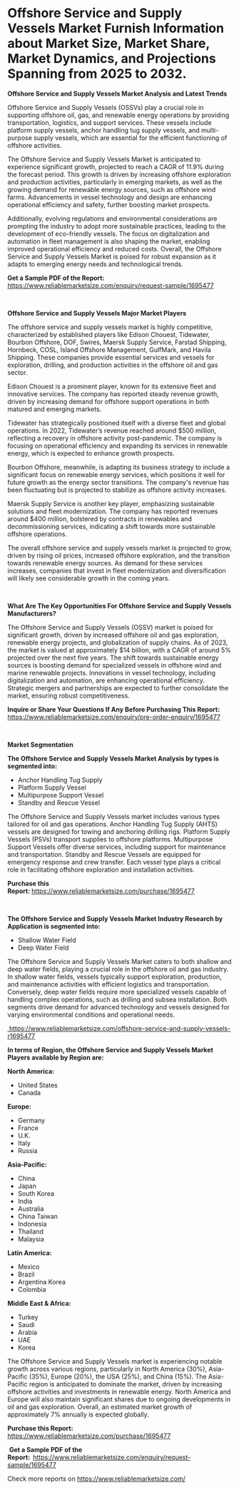 <p><h1>Offshore Service and Supply Vessels Market Furnish Information about Market Size, Market Share, Market Dynamics, and Projections Spanning from 2025 to 2032.</h1></p><p><strong>Offshore Service and Supply Vessels Market Analysis and Latest Trends</strong></p>
<p><p>Offshore Service and Supply Vessels (OSSVs) play a crucial role in supporting offshore oil, gas, and renewable energy operations by providing transportation, logistics, and support services. These vessels include platform supply vessels, anchor handling tug supply vessels, and multi-purpose supply vessels, which are essential for the efficient functioning of offshore activities.</p><p>The Offshore Service and Supply Vessels Market is anticipated to experience significant growth, projected to reach a CAGR of 11.9% during the forecast period. This growth is driven by increasing offshore exploration and production activities, particularly in emerging markets, as well as the growing demand for renewable energy sources, such as offshore wind farms. Advancements in vessel technology and design are enhancing operational efficiency and safety, further boosting market prospects.</p><p>Additionally, evolving regulations and environmental considerations are prompting the industry to adopt more sustainable practices, leading to the development of eco-friendly vessels. The focus on digitalization and automation in fleet management is also shaping the market, enabling improved operational efficiency and reduced costs. Overall, the Offshore Service and Supply Vessels Market is poised for robust expansion as it adapts to emerging energy needs and technological trends.</p></p>
<p><strong>Get a Sample PDF of the Report:&nbsp;</strong> <a href="https://www.reliablemarketsize.com/enquiry/request-sample/1695477?utm_campaign=2946&utm_medium=2&utm_source=Github&utm_content=ia&utm_term=27032025&utm_id=offshore-service-and-supply-vessels">https://www.reliablemarketsize.com/enquiry/request-sample/1695477</a></p>
<p>&nbsp;</p>
<p><strong>Offshore Service and Supply Vessels Major Market Players</strong></p>
<p><p>The offshore service and supply vessels market is highly competitive, characterized by established players like Edison Chouest, Tidewater, Bourbon Offshore, DOF, Swires, Maersk Supply Service, Farstad Shipping, Hornbeck, COSL, Island Offshore Management, GulfMark, and Havila Shipping. These companies provide essential services and vessels for exploration, drilling, and production activities in the offshore oil and gas sector.</p><p>Edison Chouest is a prominent player, known for its extensive fleet and innovative services. The company has reported steady revenue growth, driven by increasing demand for offshore support operations in both matured and emerging markets.</p><p>Tidewater has strategically positioned itself with a diverse fleet and global operations. In 2022, Tidewater’s revenue reached around $500 million, reflecting a recovery in offshore activity post-pandemic. The company is focusing on operational efficiency and expanding its services in renewable energy, which is expected to enhance growth prospects.</p><p>Bourbon Offshore, meanwhile, is adapting its business strategy to include a significant focus on renewable energy services, which positions it well for future growth as the energy sector transitions. The company's revenue has been fluctuating but is projected to stabilize as offshore activity increases.</p><p>Maersk Supply Service is another key player, emphasizing sustainable solutions and fleet modernization. The company has reported revenues around $400 million, bolstered by contracts in renewables and decommissioning services, indicating a shift towards more sustainable offshore operations.</p><p>The overall offshore service and supply vessels market is projected to grow, driven by rising oil prices, increased offshore exploration, and the transition towards renewable energy sources. As demand for these services increases, companies that invest in fleet modernization and diversification will likely see considerable growth in the coming years.</p></p>
<p>&nbsp;</p>
<p><strong>What Are The Key Opportunities For Offshore Service and Supply Vessels Manufacturers?</strong></p>
<p><p>The Offshore Service and Supply Vessels (OSSV) market is poised for significant growth, driven by increased offshore oil and gas exploration, renewable energy projects, and globalization of supply chains. As of 2023, the market is valued at approximately $14 billion, with a CAGR of around 5% projected over the next five years. The shift towards sustainable energy sources is boosting demand for specialized vessels in offshore wind and marine renewable projects. Innovations in vessel technology, including digitalization and automation, are enhancing operational efficiency. Strategic mergers and partnerships are expected to further consolidate the market, ensuring robust competitiveness.</p></p>
<p><strong>Inquire or Share Your Questions If Any Before Purchasing This Report:</strong> <a href="https://www.reliablemarketsize.com/enquiry/pre-order-enquiry/1695477?utm_campaign=2946&utm_medium=2&utm_source=Github&utm_content=ia&utm_term=27032025&utm_id=offshore-service-and-supply-vessels">https://www.reliablemarketsize.com/enquiry/pre-order-enquiry/1695477</a></p>
<p>&nbsp;</p>
<p><strong>Market Segmentation</strong></p>
<p><strong>The Offshore Service and Supply Vessels Market Analysis by types is segmented into:</strong></p>
<p><ul><li>Anchor Handling Tug Supply</li><li>Platform Supply Vessel</li><li>Multipurpose Support Vessel</li><li>Standby and Rescue Vessel</li></ul></p>
<p><p>The Offshore Service and Supply Vessels market includes various types tailored for oil and gas operations. Anchor Handling Tug Supply (AHTS) vessels are designed for towing and anchoring drilling rigs. Platform Supply Vessels (PSVs) transport supplies to offshore platforms. Multipurpose Support Vessels offer diverse services, including support for maintenance and transportation. Standby and Rescue Vessels are equipped for emergency response and crew transfer. Each vessel type plays a critical role in facilitating offshore exploration and installation activities.</p></p>
<p><strong>Purchase this Report:&nbsp;</strong><a href="https://www.reliablemarketsize.com/purchase/1695477?utm_campaign=2946&utm_medium=2&utm_source=Github&utm_content=ia&utm_term=27032025&utm_id=offshore-service-and-supply-vessels">https://www.reliablemarketsize.com/purchase/1695477</a></p>
<p>&nbsp;</p>
<p><strong>The Offshore Service and Supply Vessels Market Industry Research by Application is segmented into:</strong></p>
<p><ul><li>Shallow Water Field</li><li>Deep Water Field</li></ul></p>
<p><p>The Offshore Service and Supply Vessels Market caters to both shallow and deep water fields, playing a crucial role in the offshore oil and gas industry. In shallow water fields, vessels typically support exploration, production, and maintenance activities with efficient logistics and transportation. Conversely, deep water fields require more specialized vessels capable of handling complex operations, such as drilling and subsea installation. Both segments drive demand for advanced technology and vessels designed for varying environmental conditions and operational needs.</p></p>
<p><a href="https://www.reliablemarketsize.com/offshore-service-and-supply-vessels-r1695477?utm_campaign=2946&utm_medium=2&utm_source=Github&utm_content=ia&utm_term=27032025&utm_id=offshore-service-and-supply-vessels">&nbsp;https://www.reliablemarketsize.com/offshore-service-and-supply-vessels-r1695477</a></p>
<p><strong>In terms of Region, the Offshore Service and Supply Vessels Market Players available by Region are:</strong></p>
<p>
    <p> <strong> North America: </strong>
        <ul>
            <li>United States</li>
            <li>Canada</li>
        </ul>
        </p> 
    <p> <strong> Europe: </strong>
        <ul>
            <li>Germany</li>
            <li>France</li>
            <li>U.K.</li>
            <li>Italy</li>
            <li>Russia</li>
        </ul>
        </p> 
    <p> <strong> Asia-Pacific: </strong>
        <ul>
            <li>China</li>
            <li>Japan</li>
            <li>South Korea</li>
            <li>India</li>
            <li>Australia</li>
            <li>China Taiwan</li>
            <li>Indonesia</li>
            <li>Thailand</li>
            <li>Malaysia</li>
        </ul>
        </p> 
    <p> <strong> Latin America: </strong>
        <ul>
            <li>Mexico</li>
            <li>Brazil</li>
            <li>Argentina Korea</li>
            <li>Colombia</li>
        </ul>
        </p> 
    <p> <strong> Middle East & Africa: </strong>
        <ul>
            <li>Turkey</li>
            <li>Saudi</li>
            <li>Arabia</li>
            <li>UAE</li>
            <li>Korea</li>
        </ul>
    </p>
    </p>
<p><p>The Offshore Service and Supply Vessels market is experiencing notable growth across various regions, particularly in North America (30%), Asia-Pacific (35%), Europe (20%), the USA (25%), and China (15%). The Asia-Pacific region is anticipated to dominate the market, driven by increasing offshore activities and investments in renewable energy. North America and Europe will also maintain significant shares due to ongoing developments in oil and gas exploration. Overall, an estimated market growth of approximately 7% annually is expected globally.</p></p>
<p><strong>Purchase this Report: </strong><a href="https://www.reliablemarketsize.com/purchase/1695477?utm_campaign=2946&utm_medium=2&utm_source=Github&utm_content=ia&utm_term=27032025&utm_id=offshore-service-and-supply-vessels">https://www.reliablemarketsize.com/purchase/1695477</a></p>
<p>&nbsp;<strong>Get a Sample PDF of the Report:&nbsp;&nbsp;</strong><a href="https://www.reliablemarketsize.com/enquiry/request-sample/1695477?utm_campaign=2946&utm_medium=2&utm_source=Github&utm_content=ia&utm_term=27032025&utm_id=offshore-service-and-supply-vessels">https://www.reliablemarketsize.com/enquiry/request-sample/1695477</a></p>
<p><strong></strong></p>
<p>Check more reports on <a href="https://www.reliablemarketsize.com/?utm_campaign=2946&utm_medium=2&utm_source=Github&utm_content=ia&utm_term=27032025&utm_id=offshore-service-and-supply-vessels">https://www.reliablemarketsize.com/</a></p>